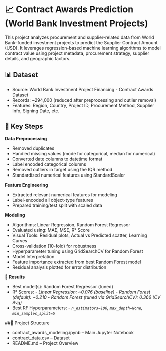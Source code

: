 # 📈 Contract Awards Prediction (World Bank Investment Projects)
This project analyzes procurement and supplier-related data from World Bank–funded investment projects to predict the Supplier Contract Amount (USD). It leverages regression-based machine learning algorithms to model contract value using project metadata, procurement strategy, supplier details, and geographic factors.

## 📊 Dataset
- Source: World Bank Investment Project Financing - Contract Awards Dataset
- Records: ~294,000 (reduced after preprocessing and outlier removal)
- Features: Region, Country, Project ID, Procurement Method, Supplier Info, Signing Date, etc.

## 🔧 Key Steps
 **Data Preprocessing**
- Removed duplicates
- Handled missing values (mode for categorical, median for numerical)
- Converted date columns to datetime format
- Label encoded categorical columns
- Removed outliers in target using the IQR method
- Standardized numerical features using StandardScaler

 **Feature Engineering**
- Extracted relevant numerical features for modeling
- Label-encoded all object-type features
- Prepared training/test split with scaled data

 **Modeling**
- Algorithms: Linear Regression, Random Forest Regressor
- Evaluated using: MAE, MSE, R² Score
- Visual Tools: Residual plots, Actual vs Predicted scatter, Learning Curves
- Cross-validation (10-fold) for robustness
- Hyperparameter tuning using GridSearchCV for Random Forest
- Model Interpretation
- Feature importance extracted from best Random Forest model
- Residual analysis plotted for error distribution

 **🧠 Results**
- Best model(s): Random Forest Regressor (tuned)
- R² Scores:
*- Linear Regression: ~0.076 (baseline)*
*- Random Forest (default): ~0.210*
*- Random Forest (tuned via GridSearchCV): 0.366 (CV Avg)*
- Best RF Hyperparameters:
*- `n_estimators=100`, `max_depth=None`, `min_samples_split=5`*

##📁 Project Structure
- contract_awards_modeling.ipynb – Main Jupyter Notebook
- contract_data.csv – Dataset
- README.md – Project Overview

